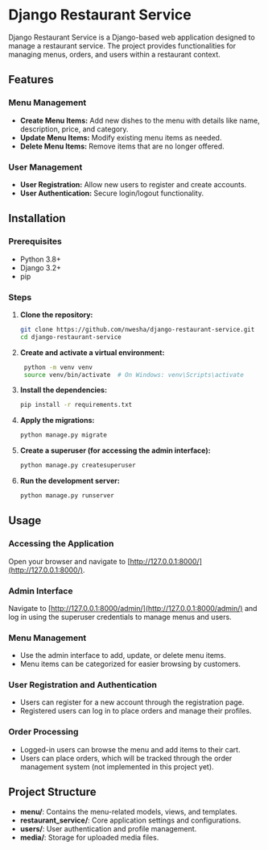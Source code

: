 # Django Restaurant Service

Django Restaurant Service is a Django-based web application designed to manage a restaurant service. The project provides functionalities for managing menus, orders, and users within a restaurant context.

## Features

### Menu Management

- **Create Menu Items:** Add new dishes to the menu with details like name, description, price, and category.
- **Update Menu Items:** Modify existing menu items as needed.
- **Delete Menu Items:** Remove items that are no longer offered.

### User Management

- **User Registration:** Allow new users to register and create accounts.
- **User Authentication:** Secure login/logout functionality.


## Installation

### Prerequisites

- Python 3.8+
- Django 3.2+
- pip

### Steps

1. **Clone the repository:**

   ```sh
   git clone https://github.com/nwesha/django-restaurant-service.git
   cd django-restaurant-service
   
2. **Create and activate a virtual environment:**
   
   ```sh
    python -m venv venv
    source venv/bin/activate  # On Windows: venv\Scripts\activate
   
3. **Install the dependencies:**

    ```sh
    pip install -r requirements.txt

4. **Apply the migrations:**

    ```sh
    python manage.py migrate

5. **Create a superuser (for accessing the admin interface):**

    ```sh
    python manage.py createsuperuser

6. **Run the development server:**

    ```sh
    python manage.py runserver

## Usage

### Accessing the Application

Open your browser and navigate to [http://127.0.0.1:8000/](http://127.0.0.1:8000/).

### Admin Interface

Navigate to [http://127.0.0.1:8000/admin/](http://127.0.0.1:8000/admin/) and log in using the superuser credentials to manage menus and users.

### Menu Management

- Use the admin interface to add, update, or delete menu items.
- Menu items can be categorized for easier browsing by customers.

### User Registration and Authentication

- Users can register for a new account through the registration page.
- Registered users can log in to place orders and manage their profiles.

### Order Processing

- Logged-in users can browse the menu and add items to their cart.
- Users can place orders, which will be tracked through the order management system (not implemented in this project yet).

## Project Structure

- **menu/**: Contains the menu-related models, views, and templates.
- **restaurant_service/**: Core application settings and configurations.
- **users/**: User authentication and profile management.
- **media/**: Storage for uploaded media files.
